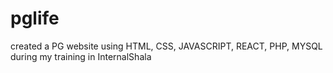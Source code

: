 # pglife
created a PG website using HTML, CSS, JAVASCRIPT, REACT, PHP, MYSQL during my training in InternalShala
